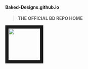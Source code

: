 #### Baked-Designs.github.io

> **THE OFFICIAL BD REPO HOME**

<!-- this repo has the images -->

<img src="https://imgur.com/a/m6R2uXN" width="100" height="100" border="10"/>